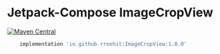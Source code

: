 # Jetpack-Compose ImageCropView

[![Maven Central](https://maven-badges.herokuapp.com/maven-central/io.github.rroohit/ImageCropView/badge.svg)](https://maven-badges.herokuapp.com/maven-central/io.github.rroohit/ImageCropView)

```groovy
    implementation 'io.github.rroohit:ImageCropView:1.0.0'
```